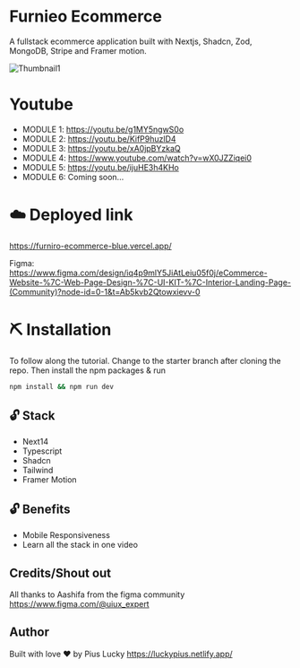 # Furnieo Ecommerce
A fullstack ecommerce application built with Nextjs, Shadcn, Zod, MongoDB, Stripe and Framer motion.

![Thumbnail1](https://github.com/PiusLucky/furniro-ecommerce/assets/32282934/6e93da77-ec95-4cb4-b678-3e2baea955a3)

# Youtube
- MODULE 1: https://youtu.be/g1MY5ngwS0o
- MODULE 2: https://youtu.be/KifP9huzlD4
- MODULE 3: https://youtu.be/xA0jpBYzkaQ
- MODULE 4: https://www.youtube.com/watch?v=wX0JZZiqei0
- MODULE 5: https://youtu.be/ijuHE3h4KHo
- MODULE 6: Coming soon...

# ☁️ Deployed link
https://furniro-ecommerce-blue.vercel.app/

Figma:  
https://www.figma.com/design/iq4p9mlY5JiAtLeiu05f0j/eCommerce-Website-%7C-Web-Page-Design-%7C-UI-KIT-%7C-Interior-Landing-Page-(Community)?node-id=0-1&t=Ab5kvb2Qtowxievv-0


# ⛏️ Installation
To follow along the tutorial. Change to the starter branch  after cloning the repo.
Then install the npm packages & run
```bash
npm install && npm run dev
```


## 🔓 Stack
- Next14
- Typescript
- Shadcn
- Tailwind
- Framer Motion

## 🔓 Benefits
- Mobile Responsiveness
- Learn all the stack in one video


## Credits/Shout out
All thanks to Aashifa from the figma community
https://www.figma.com/@uiux_expert


## Author
Built with love ❤️ by Pius Lucky https://luckypius.netlify.app/

